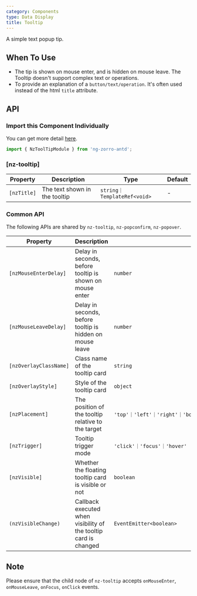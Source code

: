 ```yaml
---
category: Components
type: Data Display
title: Tooltip
---
```


A simple text popup tip.

## When To Use

- The tip is shown on mouse enter, and is hidden on mouse leave. The Tooltip doesn't support complex text or operations.
- To provide an explanation of a `button/text/operation`. It's often used instead of the html `title` attribute.

## API

### Import this Component Individually

You can get more detail [here](/docs/getting-started/en#import-a-component-individually).

```ts
import { NzToolTipModule } from 'ng-zorro-antd';
```

### [nz-tooltip]

| Property | Description | Type | Default |
| -------- | ----------- | ---- | ------- |
| `[nzTitle]` | The text shown in the tooltip | `string｜TemplateRef<void>` | - |

### Common API

The following APIs are shared by `nz-tooltip`, `nz-popconfirm`, `nz-popover`.

| Property | Description | Type | Default |
| -------- | ----------- | ---- | ------- |
| `[nzMouseEnterDelay]` | Delay in seconds, before tooltip is shown on mouse enter | `number` | `0.15` |
| `[nzMouseLeaveDelay]` | Delay in seconds, before tooltip is hidden on mouse leave | `number` | `0.1` |
| `[nzOverlayClassName]` | Class name of the tooltip card | `string` | - |
| `[nzOverlayStyle]` | Style of the tooltip card | `object` | - |
| `[nzPlacement]` | The position of the tooltip relative to the target | `'top'｜'left'｜'right'｜'bottom'｜'topLeft'｜'topRight'｜'bottomLeft'｜'bottomRight'｜'leftTop'｜'leftBottom'｜'rightTop'｜'rightBottom'` | `'top'` |
| `[nzTrigger]` | Tooltip trigger mode | `'click'｜'focus'｜'hover'` | `'hover'` |
| `[nzVisible]` | Whether the floating tooltip card is visible or not | `boolean` | `false` |
| `(nzVisibleChange)` | Callback executed when visibility of the tooltip card is changed | `EventEmitter<boolean>` | - |

## Note

Please ensure that the child node of `nz-tooltip` accepts `onMouseEnter`, `onMouseLeave`, `onFocus`, `onClick` events.
